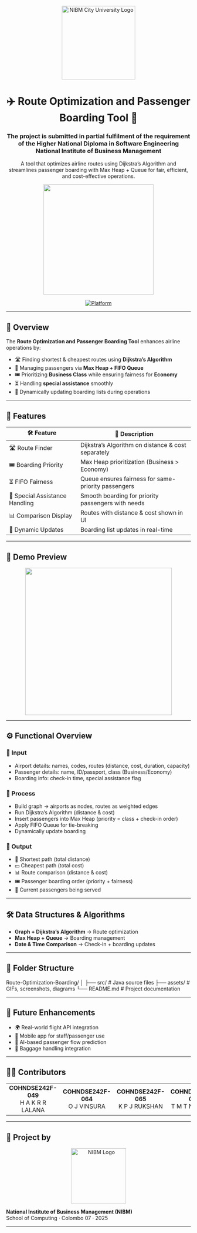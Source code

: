 <!-- HEADER -->
<p align="center">
  <img src="https://d1lmq142maiv1z.cloudfront.net/NIBM_City_University_Logo_2_213b4dd2f6.svg" alt="NIBM City University Logo" width="200"/>
</p>

<h1 align="center">✈️ Route Optimization and Passenger Boarding Tool 🛫</h1>
<h3 align="center">The project is submitted in partial fulfilment of the requirement of the Higher National Diploma in Software Engineering National Institute of Business Management</h3>
<p align="center">
  A tool that optimizes airline routes using Dijkstra’s Algorithm and streamlines passenger boarding with Max Heap + Queue for fair, efficient, and cost-effective operations.
</p>

<p align="center">
  <img src="https://media.giphy.com/media/3o7aCTfyhYawdOXcFW/giphy.gif" width="300"/>
</p>

<p align="center">
  <a href="#"><img alt="Platform" src="https://img.shields.io/badge/platform-Java%20%7C%20DataStructures-blue?style=for-the-badge"></a>
</p>

---

## 🚀 Overview

The **Route Optimization and Passenger Boarding Tool** enhances airline operations by:

- 🛣️ Finding shortest & cheapest routes using **Dijkstra’s Algorithm**  
- 👥 Managing passengers via **Max Heap + FIFO Queue**  
- 🎟️ Prioritizing **Business Class** while ensuring fairness for **Economy**  
- ⏳ Handling **special assistance** smoothly  
- 🔄 Dynamically updating boarding lists during operations  

---

## 🧩 Features

| 🛠 Feature                      | 💬 Description                                           |
|--------------------------------|---------------------------------------------------------|
| 🛣️ Route Finder                 | Dijkstra’s Algorithm on distance & cost separately      |
| 🎟 Boarding Priority            | Max Heap prioritization (Business > Economy)            |
| ⏳ FIFO Fairness                | Queue ensures fairness for same-priority passengers     |
| 🦽 Special Assistance Handling  | Smooth boarding for priority passengers with needs      |
| 📊 Comparison Display           | Routes with distance & cost shown in UI                 |
| 🔄 Dynamic Updates              | Boarding list updates in real-time                      |

---

## 📸 Demo Preview

<p align="center">
  <img src="https://imgur.com/a/T0yeEi6" width="400"/>
</p>

---

## ⚙️ Functional Overview

### 🔹 Input
- Airport details: names, codes, routes (distance, cost, duration, capacity)  
- Passenger details: name, ID/passport, class (Business/Economy)  
- Boarding info: check-in time, special assistance flag  

### 🔹 Process
- Build graph → airports as nodes, routes as weighted edges  
- Run Dijkstra’s Algorithm (distance & cost)  
- Insert passengers into Max Heap (priority = class + check-in order)  
- Apply FIFO Queue for tie-breaking  
- Dynamically update boarding  

### 🔹 Output
- 📍 Shortest path (total distance)  
- 💵 Cheapest path (total cost)  
- 📊 Route comparison (distance & cost)  
- 🎟 Passenger boarding order (priority + fairness)  
- 👥 Current passengers being served  

---

## 🛠️ Data Structures & Algorithms

- **Graph + Dijkstra’s Algorithm** → Route optimization  
- **Max Heap + Queue** → Boarding management  
- **Date & Time Comparison** → Check-in + boarding updates  

---

## 📁 Folder Structure

Route-Optimization-Boarding/
│
├── src/ # Java source files
├── assets/ # GIFs, screenshots, diagrams
└── README.md # Project documentation

---

## 🔮 Future Enhancements
- 🌍 Real-world flight API integration  
- 📲 Mobile app for staff/passenger use  
- 🤖 AI-based passenger flow prediction  
- 🧳 Baggage handling integration  

---

## 🙋‍♂️ Contributors

<table>
  <tr>
    <td align="center"><b>COHNDSE242F-049</b><br/>H A K R R LALANA</td>
    <td align="center"><b>COHNDSE242F-064</b><br/>O J VINSURA</td>
    <td align="center"><b>COHNDSE242F-065</b><br/>K P J RUKSHAN</td>
    <td align="center"><b>COHNDSE242F-066</b><br/>T M T N KUMARI</td>
  </tr>
</table>

---

## 🏫 Project by

<p align="center">
  <img src="https://d1lmq142maiv1z.cloudfront.net/NIBM_City_University_Logo_2_213b4dd2f6.svg" width="150" alt="NIBM Logo"/>
</p>

**National Institute of Business Management (NIBM)**  
School of Computing · Colombo 07 · 2025  

---
